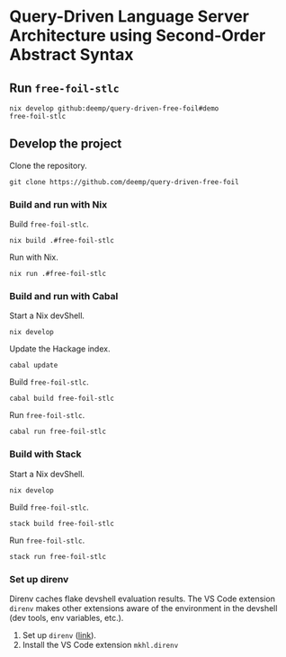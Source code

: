 # Query-Driven Language Server Architecture using Second-Order Abstract Syntax

## Run `free-foil-stlc`

```console
nix develop github:deemp/query-driven-free-foil#demo
free-foil-stlc
```

## Develop the project

Clone the repository.

```console
git clone https://github.com/deemp/query-driven-free-foil
```

### Build and run with Nix

Build `free-foil-stlc`.

```console
nix build .#free-foil-stlc
```

Run with Nix.

```console
nix run .#free-foil-stlc
```

### Build and run with Cabal

Start a Nix devShell.

```console
nix develop
```

Update the Hackage index.

```console
cabal update
```

Build `free-foil-stlc`.

```console
cabal build free-foil-stlc
```

Run `free-foil-stlc`.

```console
cabal run free-foil-stlc
```

### Build with Stack

Start a Nix devShell.

```console
nix develop
```

Build `free-foil-stlc`.

```console
stack build free-foil-stlc
```

Run `free-foil-stlc`.

```console
stack run free-foil-stlc
```

### Set up direnv

Direnv caches flake devshell evaluation results.
The VS Code extension `direnv` makes other extensions aware of the environment in the devshell (dev tools, env variables, etc.).

1. Set up `direnv` ([link](https://direnv.net/#basic-installation)).
1. Install the VS Code extension `mkhl.direnv`

